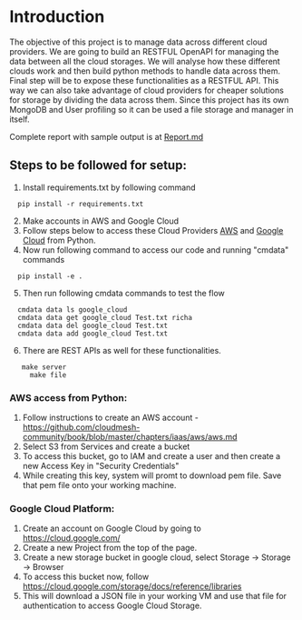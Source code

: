 # Introduction

The objective of this project is to manage data across different cloud providers. We are going to build an RESTFUL OpenAPI for managing the data between all the cloud storages. We will analyse how these different clouds work and then build python methods to handle data across them. Final step will be to expose these functionalities as a RESTFUL API. This way we can also take advantage of cloud providers for cheaper solutions for storage by dividing the data across them. Since this project has its own MongoDB and User profiling so it can be used a file storage and manager in itself.

Complete report with sample output is at [Report.md](https://github.com/cloudmesh-community/fa18-516-18/blob/master/project-report/report.md)


## Steps to be followed for setup:

1. Install requirements.txt by following command
```
  pip install -r requirements.txt
```

2. Make accounts in AWS and Google Cloud
3. Follow steps below to access these Cloud Providers [AWS](https://github.com/cloudmesh-community/fa18-516-18/blob/master/project-code/README.md#aws-access-from-python) and [Google Cloud](https://github.com/cloudmesh-community/fa18-516-18/blob/master/project-code/README.md#google-cloud-platform) from Python.
4. Now run following command to access our code and running "cmdata" commands
```
  pip install -e .
```
5. Then run following cmdata commands to test the flow
```
  cmdata data ls google_cloud
  cmdata data get google_cloud Test.txt richa
  cmdata data del google_cloud Test.txt
  cmdata data add google_cloud Test.txt
```

6. There are REST APIs as well for these functionalities.
```
   make server
	 make file
```


### AWS access from Python:

1. Follow instructions to create an AWS account - https://github.com/cloudmesh-community/book/blob/master/chapters/iaas/aws/aws.md
2. Select S3 from Services and create a bucket
3. To access this bucket, go to IAM and create a user and then create a new Access Key in "Security Credentials"
4. While creating this key, system will promt to download pem file. Save that pem file onto your working machine.


### Google Cloud Platform:

1. Create an account on Google Cloud by going to https://cloud.google.com/
2. Create a new Project from the top of the page.
3. Create a new storage bucket in google cloud, select Storage -> Storage -> Browser
4. To access this bucket now, follow https://cloud.google.com/storage/docs/reference/libraries
5. This will download a JSON file in your working VM and use that file for authentication to access Google Cloud Storage.
